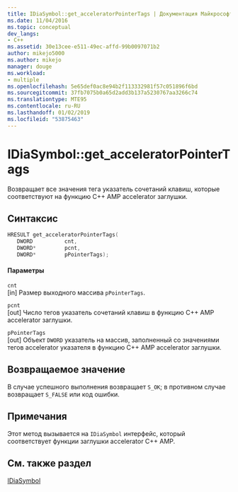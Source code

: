 ```yaml
---
title: IDiaSymbol::get_acceleratorPointerTags | Документация Майкрософт
ms.date: 11/04/2016
ms.topic: conceptual
dev_langs:
- C++
ms.assetid: 30e13cee-e511-49ec-affd-99b0097071b2
author: mikejo5000
ms.author: mikejo
manager: douge
ms.workload:
- multiple
ms.openlocfilehash: 5e65def0ac8e94b2f113332981f57c051896f6bd
ms.sourcegitcommit: 37fb7075b0a65d2add3b137a5230767aa3266c74
ms.translationtype: MTE95
ms.contentlocale: ru-RU
ms.lasthandoff: 01/02/2019
ms.locfileid: "53875463"
---
```

# <a name="idiasymbolgetacceleratorpointertags"></a>IDiaSymbol::get_acceleratorPointerTags
Возвращает все значения тега указатель сочетаний клавиш, которые соответствуют на функцию C++ AMP accelerator заглушки.  
  
## <a name="syntax"></a>Синтаксис  
  
```C++  
HRESULT get_acceleratorPointerTags(   
   DWORD          cnt,  
   DWORD*         pcnt,  
   DWORD*         pPointerTags);  
```  
  
#### <a name="parameters"></a>Параметры  
 `cnt`  
 [in] Размер выходного массива `pPointerTags`.  
  
 `pcnt`  
 [out] Число тегов указатель сочетаний клавиш в функцию C++ AMP accelerator заглушки.  
  
 `pPointerTags`  
 [out] Объект `DWORD` указатель на массив, заполненный со значениями тегов accelerator указателя в функцию C++ AMP accelerator заглушки.  
  
## <a name="return-value"></a>Возвращаемое значение  
 В случае успешного выполнения возвращает `S_OK`; в противном случае возвращает `S_FALSE` или код ошибки.  
  
## <a name="remarks"></a>Примечания  
 Этот метод вызывается на `IDiaSymbol` интерфейс, который соответствует функции заглушки accelerator C++ AMP.  
  
## <a name="see-also"></a>См. также раздел  
 [IDiaSymbol](../../debugger/debug-interface-access/idiasymbol.md)